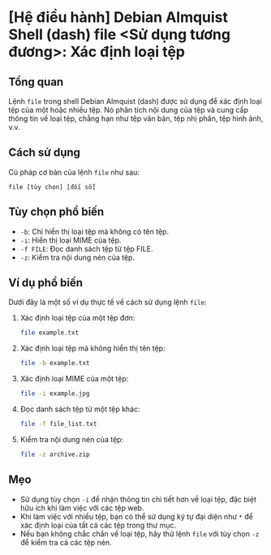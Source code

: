 # [Hệ điều hành] Debian Almquist Shell (dash) file <Sử dụng tương đương>: Xác định loại tệp

## Tổng quan
Lệnh `file` trong shell Debian Almquist (dash) được sử dụng để xác định loại tệp của một hoặc nhiều tệp. Nó phân tích nội dung của tệp và cung cấp thông tin về loại tệp, chẳng hạn như tệp văn bản, tệp nhị phân, tệp hình ảnh, v.v.

## Cách sử dụng
Cú pháp cơ bản của lệnh `file` như sau:

```
file [tùy chọn] [đối số]
```

## Tùy chọn phổ biến
- `-b`: Chỉ hiển thị loại tệp mà không có tên tệp.
- `-i`: Hiển thị loại MIME của tệp.
- `-f FILE`: Đọc danh sách tệp từ tệp FILE.
- `-z`: Kiểm tra nội dung nén của tệp.

## Ví dụ phổ biến
Dưới đây là một số ví dụ thực tế về cách sử dụng lệnh `file`:

1. Xác định loại tệp của một tệp đơn:
   ```bash
   file example.txt
   ```

2. Xác định loại tệp mà không hiển thị tên tệp:
   ```bash
   file -b example.txt
   ```

3. Xác định loại MIME của một tệp:
   ```bash
   file -i example.jpg
   ```

4. Đọc danh sách tệp từ một tệp khác:
   ```bash
   file -f file_list.txt
   ```

5. Kiểm tra nội dung nén của tệp:
   ```bash
   file -z archive.zip
   ```

## Mẹo
- Sử dụng tùy chọn `-i` để nhận thông tin chi tiết hơn về loại tệp, đặc biệt hữu ích khi làm việc với các tệp web.
- Khi làm việc với nhiều tệp, bạn có thể sử dụng ký tự đại diện như `*` để xác định loại của tất cả các tệp trong thư mục.
- Nếu bạn không chắc chắn về loại tệp, hãy thử lệnh `file` với tùy chọn `-z` để kiểm tra cả các tệp nén.